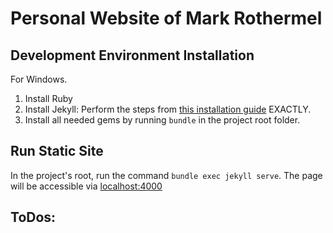 # Personal Website of Mark Rothermel

## Development Environment Installation
For Windows.
1. Install Ruby
2. Install Jekyll: Perform the steps from [this installation guide](https://jekyllrb.com/docs/installation/windows/) EXACTLY.
3. Install all needed gems by running `bundle` in the project root folder.

## Run Static Site
In the project's root, run the command `bundle exec jekyll serve`. The page will be accessible via [localhost:4000](localhost:4000)

## ToDos:
